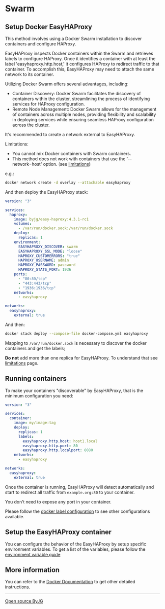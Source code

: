 # Swarm

## Setup Docker EasyHAProxy

This method involves using a Docker Swarm installation to discover containers and configure HAProxy.

EasyHAProxy inspects Docker containers within the Swarm and retrieves labels to configure HAProxy. Once it identifies a container with at least the label 'easyhaproxy.http.host,' it configures HAProxy to redirect traffic to that container. To accomplish this, EasyHAProxy may need to attach the same network to its container.

Utilizing Docker Swarm offers several advantages, including:
 - Container Discovery: Docker Swarm facilitates the discovery of containers within the cluster, 
   streamlining the process of identifying services for HAProxy configuration.
 - Remote Node Management: Docker Swarm allows for the management of containers across multiple nodes, 
   providing flexibility and scalability in deploying services while ensuring seamless HAProxy configuration across the cluster.

It's recommended to create a network external to EasyHAProxy.

Limitations:
 - You cannot mix Docker containers with Swarm containers.
 - This method does not work with containers that use the '--network=host' option. (see [limitations](limitations.md))

e.g.:

```bash
docker network create -d overlay --attachable easyhaproxy
```

And then deploy the EasyHAProxy stack:

```yaml
version: "3"

services:
  haproxy:
    image: byjg/easy-haproxy:4.3.1-rc1
    volumes:
      - /var/run/docker.sock:/var/run/docker.sock
    deploy:
      replicas: 1
    environment:
      EASYHAPROXY_DISCOVER: swarm
      EASYHAPROXY_SSL_MODE: "loose"
      HAPROXY_CUSTOMERRORS: "true"
      HAPROXY_USERNAME: admin
      HAPROXY_PASSWORD: password
      HAPROXY_STATS_PORT: 1936
    ports:
      - "80:80/tcp"
      - "443:443/tcp"
      - "1936:1936/tcp"
    networks:
      - easyhaproxy

networks:
  easyhaproxy:
    external: true
```

And then:

```bash
docker stack deploy --compose-file docker-compose.yml easyhaproxy
```

Mapping to `/var/run/docker.sock` is necessary to discover the docker containers and get the labels;

**Do not** add more than one replica for EasyHAProxy. To understand that see [limitations](limitations.md) page.

## Running containers

To make your containers "discoverable" by EasyHAProxy, that is the minimum configuration you need:

```yaml
version: "3"

services:
  container:
    image: my/image:tag
    deploy:
      replicas: 1
      labels:
        easyhaproxy.http.host: host1.local
        easyhaproxy.http.port: 80
        easyhaproxy.http.localport: 8080
    networks:
      - easyhaproxy

networks:
  easyhaproxy:
    external: true
```

Once the container is running, EasyHAProxy will detect automatically and start to redirect all traffic from `example.org:80` to your container.

You don't need to expose any port in your container.

Please follow the [docker label configuration](container-labels.md) to see other configurations available.

## Setup the EasyHAProxy container

You can configure the behavior of the EasyHAProxy by setup specific environment variables. To get a list of the variables, please follow the [environment variable guide](environment-variable.md)

## More information

You can refer to the [Docker Documentation](docker.md) to get other detailed instructions.

----
[Open source ByJG](http://opensource.byjg.com)
